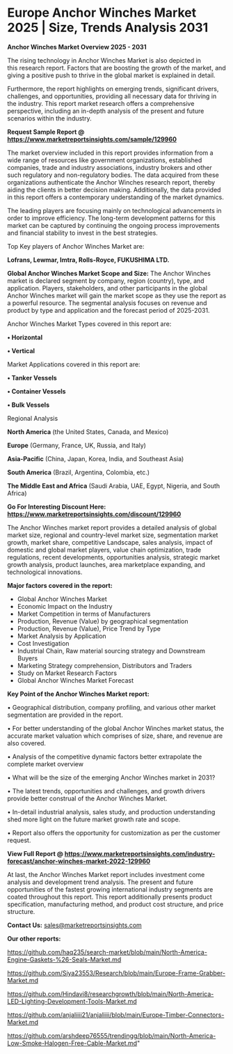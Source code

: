  # Europe Anchor Winches Market 2025 | Size, Trends Analysis 2031

<Strong> Anchor Winches Market Overview 2025 - 2031</strong>

The rising technology in Anchor Winches Market is also depicted in this research report. Factors that are boosting the growth of the market, and giving a positive push to thrive in the global market is explained in detail.

Furthermore, the report highlights on emerging trends, significant drivers, challenges, and opportunities, providing all necessary data for thriving in the industry. This report market research offers a comprehensive perspective, including an in-depth analysis of the present and future scenarios within the industry.

<strong>Request Sample Report @ <a href=https://www.marketreportsinsights.com/sample/129960>https://www.marketreportsinsights.com/sample/129960</a></strong>

The market overview included in this report provides information from a wide range of resources like government organizations, established companies, trade and industry associations, industry brokers and other such regulatory and non-regulatory bodies. The data acquired from these organizations authenticate the Anchor Winches research report, thereby aiding the clients in better decision making. Additionally, the data provided in this report offers a contemporary understanding of the market dynamics.

The leading players are focusing mainly on technological advancements in order to improve efficiency. The long-term development patterns for this market can be captured by continuing the ongoing process improvements and financial stability to invest in the best strategies.

Top Key players of Anchor Winches Market are:

<strong>Lofrans, Lewmar, Imtra, Rolls-Royce, FUKUSHIMA LTD.</strong>

<strong><b>Global Anchor Winches Market Scope and Size:</b></strong>
The Anchor Winches market is declared segment by company, region (country), type, and application. Players, stakeholders, and other participants in the global Anchor Winches market will gain the market scope as they use the report as a powerful resource. The segmental analysis focuses on revenue and product by type and application and the forecast period of 2025-2031.

Anchor Winches Market Types covered in this report are:

<strong>• Horizontal

• Vertical</strong>

Market Applications covered in this report are:

<strong>• Tanker Vessels

• Container Vessels

• Bulk Vessels</strong> 

Regional Analysis

<strong>North America</strong> (the United States, Canada, and Mexico)

<strong>Europe</strong> (Germany, France, UK, Russia, and Italy)

<strong>Asia-Pacific</strong> (China, Japan, Korea, India, and Southeast Asia)

<strong>South America</strong> (Brazil, Argentina, Colombia, etc.)

<strong>The Middle East and Africa</strong> (Saudi Arabia, UAE, Egypt, Nigeria, and South Africa)

<strong>Go For Interesting Discount Here: <a href=https://www.marketreportsinsights.com/discount/129960>https://www.marketreportsinsights.com/discount/129960</a></strong>

The Anchor Winches market report provides a detailed analysis of global market size, regional and country-level market size, segmentation market growth, market share, competitive Landscape, sales analysis, impact of domestic and global market players, value chain optimization, trade regulations, recent developments, opportunities analysis, strategic market growth analysis, product launches, area marketplace expanding, and technological innovations.

<strong><b>Major factors covered in the report:</b></strong>
<ul>
  <li>Global Anchor Winches Market </li>
  <li>Economic Impact on the Industry</li>
  <li>Market Competition in terms of Manufacturers</li>
  <li>Production, Revenue (Value) by geographical segmentation</li>
  <li>Production, Revenue (Value), Price Trend by Type</li>
  <li>Market Analysis by Application</li>
  <li>Cost Investigation</li>
  <li>Industrial Chain, Raw material sourcing strategy and Downstream Buyers</li>
  <li>Marketing Strategy comprehension, Distributors and Traders</li>
  <li>Study on Market Research Factors</li>
  <li>Global Anchor Winches Market Forecast</li>
</ul>

<strong><b>Key Point of the Anchor Winches Market report:</b></strong>

• Geographical distribution, company profiling, and various other market segmentation are provided in the report.

• For better understanding of the global Anchor Winches market status, the accurate market valuation which comprises of size, share, and revenue are also covered.

• Analysis of the competitive dynamic factors better extrapolate the complete market overview

• What will be the size of the emerging Anchor Winches market in 2031?

• The latest trends, opportunities and challenges, and growth drivers provide better construal of the Anchor Winches Market.

• In-detail industrial analysis, sales study, and production understanding shed more light on the future market growth rate and scope.

• Report also offers the opportunity for customization as per the customer request.

<strong><b>View Full Report @ <a href=https://www.marketreportsinsights.com/industry-forecast/anchor-winches-market-2022-129960>https://www.marketreportsinsights.com/industry-forecast/anchor-winches-market-2022-129960</a></b></strong>


At last, the Anchor Winches Market report includes investment come analysis and development trend analysis. The present and future opportunities of the fastest growing international industry segments are coated throughout this report. This report additionally presents product specification, manufacturing method, and product cost structure, and price structure.

<strong>Contact Us:</strong>
sales@marketreportsinsights.com

<strong>Our other reports:</strong>

<a href=https://github.com/haq235/search-market/blob/main/North-America-Engine-Gaskets-%26-Seals-Market.md>https://github.com/haq235/search-market/blob/main/North-America-Engine-Gaskets-%26-Seals-Market.md</a>

<a href=https://github.com/Siya23553/Research/blob/main/Europe-Frame-Grabber-Market.md>https://github.com/Siya23553/Research/blob/main/Europe-Frame-Grabber-Market.md</a>

<a href=https://github.com/Hindavi8/researchgrowth/blob/main/North-America-LED-Lighting-Development-Tools-Market.md>https://github.com/Hindavi8/researchgrowth/blob/main/North-America-LED-Lighting-Development-Tools-Market.md</a>

<a href=https://github.com/anjaliiii21/anjaliiii/blob/main/Europe-Timber-Connectors-Market.md>https://github.com/anjaliiii21/anjaliiii/blob/main/Europe-Timber-Connectors-Market.md</a>

<a href=https://github.com/arshdeep76555/trendingg/blob/main/North-America-Low-Smoke-Halogen-Free-Cable-Market.md>https://github.com/arshdeep76555/trendingg/blob/main/North-America-Low-Smoke-Halogen-Free-Cable-Market.md</a>"
